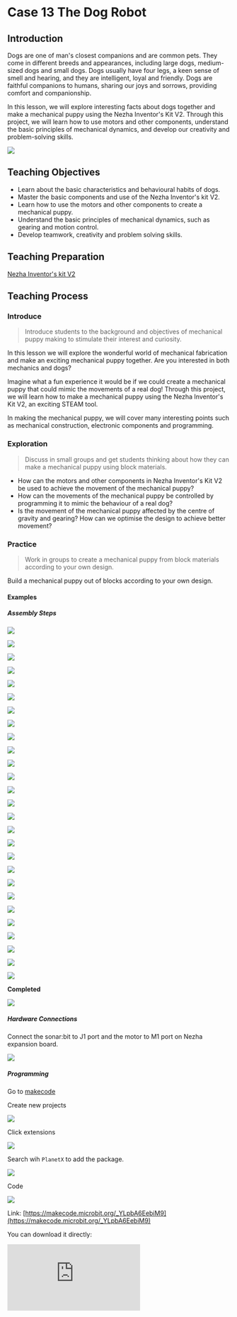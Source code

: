 ﻿---
sidebar_position: 14
---

# Case 13 The Dog Robot

## Introduction

Dogs are one of man's closest companions and are common pets. They come in different breeds and appearances, including large dogs, medium-sized dogs and small dogs. Dogs usually have four legs, a keen sense of smell and hearing, and they are intelligent, loyal and friendly. Dogs are faithful companions to humans, sharing our joys and sorrows, providing comfort and companionship.

In this lesson, we will explore interesting facts about dogs together and make a mechanical puppy using the Nezha Inventor's Kit V2. Through this project, we will learn how to use motors and other components, understand the basic principles of mechanical dynamics, and develop our creativity and problem-solving skills.

![](https://wiki-media-ef.oss-cn-hongkong.aliyuncs.com//images/nezha-inventors-kit-v2-case-13-01.png)


## Teaching Objectives 

- Learn about the basic characteristics and behavioural habits of dogs.
- Master the basic components and use of the Nezha Inventor's kit V2.
- Learn how to use the motors and other components to create a mechanical puppy.
- Understand the basic principles of mechanical dynamics, such as gearing and motion control.
- Develop teamwork, creativity and problem solving skills.

## Teaching Preparation

[Nezha Inventor's kit  V2](https://www.elecfreaks.com/nezha-inventor-s-kit-v2-for-micro-bit.html)


## Teaching Process

### Introduce

>Introduce students to the background and objectives of mechanical puppy making to stimulate their interest and curiosity.

In this lesson we will explore the wonderful world of mechanical fabrication and make an exciting mechanical puppy together. Are you interested in both mechanics and dogs?

Imagine what a fun experience it would be if we could create a mechanical puppy that could mimic the movements of a real dog! Through this project, we will learn how to make a mechanical puppy using the Nezha Inventor's Kit V2, an exciting STEAM tool.

In making the mechanical puppy, we will cover many interesting points such as mechanical construction, electronic components and programming.

### Exploration

>Discuss in small groups and get students thinking about how they can make a mechanical puppy using block materials.

- How can the motors and other components in Nezha Inventor's Kit V2 be used to achieve the movement of the mechanical puppy?
- How can the movements of the mechanical puppy be controlled by programming it to mimic the behaviour of a real dog?
- Is the movement of the mechanical puppy affected by the centre of gravity and gearing? How can we optimise the design to achieve better movement?

### Practice

>Work in groups to create a mechanical puppy from block materials according to your own design.

Build a mechanical puppy out of blocks according to your own design.

#### Examples

##### Assembly Steps

![](https://wiki-media-ef.oss-cn-hongkong.aliyuncs.com//images/nezha-inventors-kit-v2-step-13-01.png)

![](https://wiki-media-ef.oss-cn-hongkong.aliyuncs.com//images/nezha-inventors-kit-v2-step-13-02.png)

![](https://wiki-media-ef.oss-cn-hongkong.aliyuncs.com//images/nezha-inventors-kit-v2-step-13-03.png)

![](https://wiki-media-ef.oss-cn-hongkong.aliyuncs.com//images/nezha-inventors-kit-v2-step-13-04.png)

![](https://wiki-media-ef.oss-cn-hongkong.aliyuncs.com//images/nezha-inventors-kit-v2-step-13-05.png)

![](https://wiki-media-ef.oss-cn-hongkong.aliyuncs.com//images/nezha-inventors-kit-v2-step-13-06.png)

![](https://wiki-media-ef.oss-cn-hongkong.aliyuncs.com//images/nezha-inventors-kit-v2-step-13-07.png)

![](https://wiki-media-ef.oss-cn-hongkong.aliyuncs.com//images/nezha-inventors-kit-v2-step-13-08.png)

![](https://wiki-media-ef.oss-cn-hongkong.aliyuncs.com//images/nezha-inventors-kit-v2-step-13-09.png)

![](https://wiki-media-ef.oss-cn-hongkong.aliyuncs.com//images/nezha-inventors-kit-v2-step-13-10.png)

![](https://wiki-media-ef.oss-cn-hongkong.aliyuncs.com//images/nezha-inventors-kit-v2-step-13-11.png)

![](https://wiki-media-ef.oss-cn-hongkong.aliyuncs.com//images/nezha-inventors-kit-v2-step-13-12.png)

![](https://wiki-media-ef.oss-cn-hongkong.aliyuncs.com//images/nezha-inventors-kit-v2-step-13-13.png)

![](https://wiki-media-ef.oss-cn-hongkong.aliyuncs.com//images/nezha-inventors-kit-v2-step-13-14.png)

![](https://wiki-media-ef.oss-cn-hongkong.aliyuncs.com//images/nezha-inventors-kit-v2-step-13-15.png)

![](https://wiki-media-ef.oss-cn-hongkong.aliyuncs.com//images/nezha-inventors-kit-v2-step-13-16.png)

![](https://wiki-media-ef.oss-cn-hongkong.aliyuncs.com//images/nezha-inventors-kit-v2-step-13-17.png)

![](https://wiki-media-ef.oss-cn-hongkong.aliyuncs.com//images/nezha-inventors-kit-v2-step-13-18.png)

![](https://wiki-media-ef.oss-cn-hongkong.aliyuncs.com//images/nezha-inventors-kit-v2-step-13-19.png)

![](https://wiki-media-ef.oss-cn-hongkong.aliyuncs.com//images/nezha-inventors-kit-v2-step-13-20.png)

![](https://wiki-media-ef.oss-cn-hongkong.aliyuncs.com//images/nezha-inventors-kit-v2-step-13-21.png)

![](https://wiki-media-ef.oss-cn-hongkong.aliyuncs.com//images/nezha-inventors-kit-v2-step-13-22.png)

![](https://wiki-media-ef.oss-cn-hongkong.aliyuncs.com//images/nezha-inventors-kit-v2-step-13-23.png)

![](https://wiki-media-ef.oss-cn-hongkong.aliyuncs.com//images/nezha-inventors-kit-v2-step-13-24.png)

![](https://wiki-media-ef.oss-cn-hongkong.aliyuncs.com//images/nezha-inventors-kit-v2-step-13-25.png)

![](https://wiki-media-ef.oss-cn-hongkong.aliyuncs.com//images/nezha-inventors-kit-v2-step-13-26.png)

![](https://wiki-media-ef.oss-cn-hongkong.aliyuncs.com//images/nezha-inventors-kit-v2-step-13-27.png)


**Completed**

![](https://wiki-media-ef.oss-cn-hongkong.aliyuncs.com//images/nezha-inventors-kit-v2-case-13-01.png)

##### Hardware Connections

Connect the sonar:bit to J1 port and the motor to M1 port on Nezha expansion board. 

![](https://wiki-media-ef.oss-cn-hongkong.aliyuncs.com//images/nezha-inventors-kit-v2-case-11-02.png)

##### Programming

Go to [makecode](https://makecode.microbit.org/#)

Create new projects

![](https://wiki-media-ef.oss-cn-hongkong.aliyuncs.com//images/nezha-inventors-kit-v2-case-19-03.png)

Click extensions

![](https://wiki-media-ef.oss-cn-hongkong.aliyuncs.com//images/nezha-inventors-kit-v2-case-19-04.png)


Search wih `PlanetX` to add the package.

![](https://wiki-media-ef.oss-cn-hongkong.aliyuncs.com//images/nezha-inventors-kit-v2-case-19-06.png)

Code

![](https://wiki-media-ef.oss-cn-hongkong.aliyuncs.com//images/nezha-inventors-kit-v2-case-13-07.png)


Link: [https://makecode.microbit.org/_YLpbA6EebiM9](https://makecode.microbit.org/_YLpbA6EebiM9)

You can download it directly: 

<div
    style={{
        position: 'relative',
        paddingBottom: '60%',
        overflow: 'hidden',
    }}
>
    <iframe
        src="https://makecode.microbit.org/_YLpbA6EebiM9"
        frameborder="0"
        sandbox="allow-popups allow-forms allow-scripts allow-same-origin"
        style={{
            position: 'absolute',
            width: '100%',
            height: '100%',
        }}
    />
</div>




### Demonstration

>Present in groups and compare the results and effectiveness of each group.

#### Result

The mechanical dog walks forward and stops automatically when it encounters an obstacle.

![](https://wiki-media-ef.oss-cn-hongkong.aliyuncs.com//images/nezha-inventors-kit-v2-case-13.gif)

### Relection

>Share in groups so that students in each group can share their production process and insights, summarise the problems and solutions they encountered, and evaluate their strengths and weaknesses.
